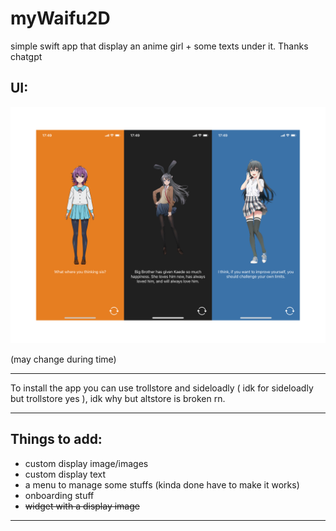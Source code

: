 # myWaifu2D
simple swift app that display an anime girl + some texts under it. Thanks chatgpt

## UI:
<img src="icon-new/ui.png" alt="UI" />

(may change during time)

---
To install the app you can use trollstore and sideloadly ( idk for sideloadly but trollstore yes ), idk why but altstore is broken rn.

---
## Things to add:

- custom display image/images
- custom display text
- a menu to manage some stuffs (kinda done have to make it works)
- onboarding stuff
- ~~widget with a display image~~

---

